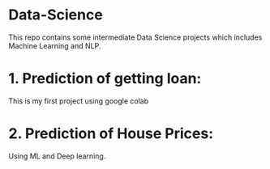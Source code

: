 # Data-Science
This repo contains some intermediate Data Science projects which includes Machine Learning and NLP. 

# 1. Prediction of getting loan:
  This is my first project using google colab
# 2. Prediction of House Prices:
  Using ML and Deep learning.

